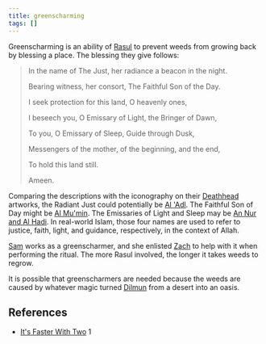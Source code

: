 ```yaml
---
title: greenscharming
tags: []
---
```

Greenscharming is an ability of [Rasul](/_wiki/rasul.md) to prevent weeds from growing back by blessing a place. The blessing they give follows:

> In the name of The Just, her radiance a beacon in the night.
>
> Bearing witness, her consort, The Faithful Son of the Day.
>
> I seek protection for this land, O heavenly ones,
>
> I beseech you, O Emissary of Light, the Bringer of Dawn,
>
> To you, O Emissary of Sleep, Guide through Dusk,
>
> Messengers of the mother, of the beginning, and the end,
>
> To hold this land still.
>
> Ameen.

Comparing the descriptions with the iconography on their [Deathhead](/_wiki/deathhead.md) artworks, the Radiant Just could potentially be [Al 'Adl](/_wiki/al-adl.md). The Faithful Son of Day might be [Al Mu'min](/_wiki/al-mumin.md). The Emissaries of Light and Sleep may be [An Nur and Al Hadi](/_wiki/an-nur-and-al-hadi.md). In real-world Islam, those four names are used to refer to justice, faith, light, and guidance, respectively, in the context of Allah.

[Sam](/_wiki/sam.md) works as a greenscharmer, and she enlisted [Zach](/_wiki/zach.md) to help with it when performing the ritual. The more Rasul involved, the longer it takes weeds to regrow.

It is possible that greenscharmers are needed because the weeds are caused by whatever magic turned [Dilmun](/_wiki/dilmun.md) from a desert into an oasis.

## References
- [It's Faster With Two](/_wiki/its-faster-with-two.md) 1
